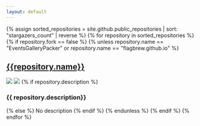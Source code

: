 ```yaml
---
layout: default
---
```


{% assign sorted_repositories = site.github.public_repositories | sort: "stargazers_count" | reverse %}
{% for repository in sorted_repositories %}
  {% if repository.fork == false %}
  {% unless repository.name == "EventsGalleryPacker" or repository.name == "flagbrew.github.io" %}
  <h2><a href="{{repository.html_url}}">{{repository.name}}</a></h2>
  <img src="https://img.shields.io/github/downloads/FlagBrew/{{repository.name}}/total.svg">
  <img src="https://img.shields.io/github/stars/FlagBrew/{{repository.name}}.svg">
  {% if repository.description %}
  <h3>{{ repository.description}}</h3>
  {% else %}
  No description
  {% endif %}
  {% endunless %}
  {% endif %}
{% endfor %}